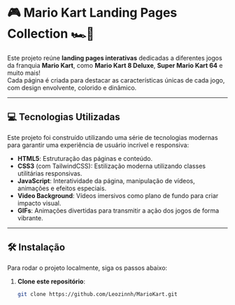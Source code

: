 # 🎮 **Mario Kart Landing Pages Collection** 🏎️💨

Este projeto reúne **landing pages interativas** dedicadas a diferentes jogos da franquia **Mario Kart**, como **Mario Kart 8 Deluxe**, **Super Mario Kart 64** e muito mais!  
Cada página é criada para destacar as características únicas de cada jogo, com design envolvente, colorido e dinâmico.

---

## 💻 **Tecnologias Utilizadas**
Este projeto foi construído utilizando uma série de tecnologias modernas para garantir uma experiência de usuário incrível e responsiva:

- **HTML5**: Estruturação das páginas e conteúdo.
- **CSS3** (com TailwindCSS): Estilização moderna utilizando classes utilitárias responsivas.
- **JavaScript**: Interatividade da página, manipulação de vídeos, animações e efeitos especiais.
- **Video Background**: Vídeos imersivos como plano de fundo para criar impacto visual.
- **GIFs**: Animações divertidas para transmitir a ação dos jogos de forma vibrante.

---

## 🛠️ **Instalação**
Para rodar o projeto localmente, siga os passos abaixo:

1. **Clone este repositório**:
   ```bash
   git clone https://github.com/Leozinnh/MarioKart.git
